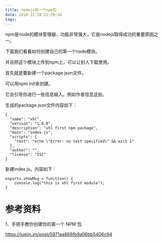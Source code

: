 ```yaml
---
title: nodejs写一个npm包
date: 2018-12-18 22:59:54
tags:
---
```




npm是node的模块管理器，功能非常强大，它是nodejs取得成功的重要原因之一。

下面我们看看如何创建自己的第一个node模块。

并且把这个模块上传到npm上，可以让别人下载使用。

首先就是要新建一个package.json文件。

可以用npm init来创建。

它会引导你进行一些信息输入。例如作者信息这些。

生成的package.json文件内容如下：

```
{
  "name": "xhl",
  "version": "1.0.0",
  "description": "xhl first npm package",
  "main": "index.js",
  "scripts": {
    "test": "echo \"Error: no test specified\" && exit 1"
  },
  "author": "",
  "license": "ISC"
}
```

新建index.js。内容如下：

```
exports.showMsg = function() {
    console.log("this is xhl first module");
}
```



# 参考资料

1、手把手教你创建你的第一个 NPM 包

https://juejin.im/post/5971aa866fb9a06bb5406c94